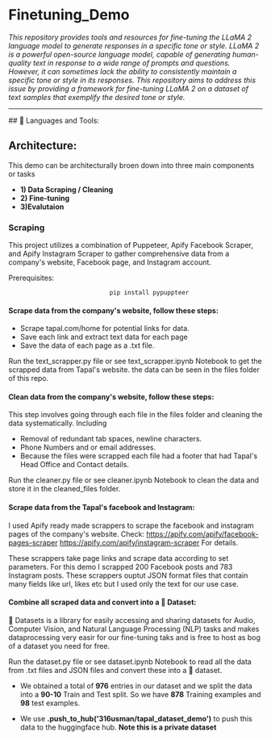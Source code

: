 # Finetuning_Demo
*This repository provides tools and resources for fine-tuning the LLaMA 2 language model to generate responses in a specific tone or style. LLaMA 2 is a powerful open-source language model, capable of generating human-quality text in response to a wide range of prompts and questions. However, it can sometimes lack the ability to consistently maintain a specific tone or style in its responses. This repository aims to address this issue by providing a framework for fine-tuning LLaMA 2 on a dataset of text samples that exemplify the desired tone or style.*
<hr>
## 🧰 Languages and Tools:
<p align="center">

</p>

## Architecture:
This demo can be architecturally broen down into three main components or tasks
  * **1) Data Scraping / Cleaning**
  * **2) Fine-tuning**
  * **3)Evalutaion**

### Scraping
This project utilizes a combination of Puppeteer, Apify Facebook Scraper, and Apify Instagram Scraper to gather comprehensive data from a company's website, Facebook page, and Instagram account.

Prerequisites:

                                pip install pypuppteer
                                
#### Scrape data from the company's website, follow these steps:

  * Scrape tapal.com/home for potential links for data.
  * Save each link and extract text data for each page
  * Save the data of each page as a .txt file.

Run the 
  text_scrapper.py
file or see
  text_scrapper.ipynb
Notebook to get the scrapped data from Tapal's website. the data can be seen in the files folder of this repo.

#### Clean data from the company's website, follow these steps:

This step involves going through each file in the files folder and cleaning the data systematically.
Including
  * Removal of redundant tab spaces, newline characters.
  * Phone Numbers and or email addresses.
  * Because the files were scrapped each file had a footer that had Tapal's Head Office and Contact details.

Run the 
  cleaner.py
file or see
  cleaner.ipynb
Notebook to clean the data and store it in the cleaned_files folder.

#### Scrape data from the Tapal's facebook and Instagram:

I used Apify ready made scrappers to scrape the facebook and instagram pages of the company's website. 
Check:
https://apify.com/apify/facebook-pages-scraper
https://apify.com/apify/instagram-scraper
For details.

These scrappers take page links and scrape data according to set parameters. For this demo I scrapped 200 Facebook posts and 
783 Instagram posts. These scrappers ouptut JSON format files that contain many fields like url, likes etc but I used only the text for our use case.

#### Combine all scraped data and convert into a 🤗 Dataset:

🤗 Datasets is a library for easily accessing and sharing datasets for Audio, Computer Vision, and Natural Language Processing (NLP) tasks and makes dataprocessing very easir for our fine-tuning taks and is free to host as bog of a dataset you need for free.

Run the 
  dataset.py
file or see
 dataset.ipynb
Notebook to read all the data from .txt files and JSON files and convert these into a 🤗 dataset.

 * We obtained a total of **976** entries in our dataset and we split the data into a **90-10** Train and Test split.
 So we have **878** Training examples and **98** test examples.

 * We use **.push_to_hub('316usman/tapal_dataset_demo')** to push this data to the huggingface hub.
**Note this is a private dataset**










